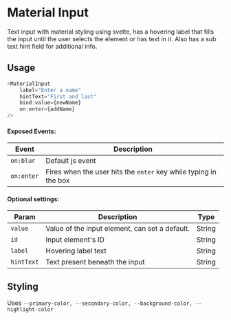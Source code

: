 # Material Input

Text input with material styling using svelte, has a hovering label that fills the input until the user selects the element or has text in it. Also has a sub text hint field for additional info.

## Usage

```javascript
<MaterialInput
    label="Enter a name" 
    hintText="First and last"
    bind:value={newName} 
    on:enter={addName}
/>
```


#### Exposed Events:
Event | Description
--- | ---
`on:blur` | Default js event
`on:enter` | Fires when the user hits the `enter` key while typing in the box


#### Optional settings:
Param | Description | Type
--- | --- | ---
`value`| Value of the input element, can set a default. | String
`id` | Input element's ID | String
`label` | Hovering label text | String
`hintText` | Text present beneath the input | String

## Styling

Uses `--primary-color, --secondary-color, --background-color, --highlight-color`